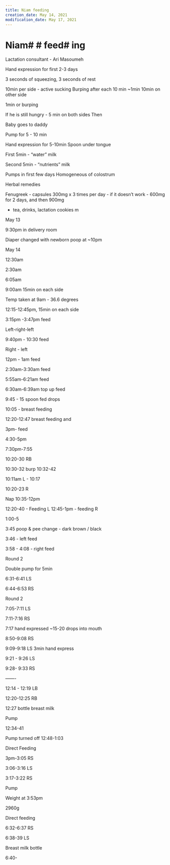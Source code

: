 ```yaml
---
title: Niam feeding
creation_date: May 14, 2021
modification_date: May 17, 2021
---
```



# Niam#  # feed# ing # 

Lactation consultant - Ari Masoumeh

Hand expression for first 2-3 days

3 seconds of squeezing, 3 seconds of rest

10min per side - active sucking
Burping after each 10 min ~1min
10min on other side 

1min or burping

If he is still hungry - 5 min on both sides 
Then

Baby goes to daddy

Pump for 5 - 10 min 

Hand expression for 5-10min
Spoon under tongue 

First 5min - “water” milk

Second 5min - “nutrients” milk

Pumps in first few days
Homogeneous of colostrum

Herbal remedies

Fenugreek - capsules 300mg x 3 times per day - if it doesn’t work - 600mg for 2 days, and then 900mg 

- tea, drinks, lactation cookies m

May 13

9:30pm in delivery room 

Diaper changed with newborn poop at ~10pm

May 14

12:30am

2:30am

6:05am

9:00am 15min on each side

Temp taken at 9am - 36.6 degrees

12:15-12:45pm, 15min on each side

3:15pm -3:47pm feed

Left-right-left

9:40pm - 10:30 feed

Right - left

12pm - 1am feed

2:30am-3:30am feed

5:55am-6:21am feed 

6:30am-6:39am top up feed

9:45 - 15 spoon fed drops 

10:05 - breast feeding 

12:20-12:47 breast feeding and 

3pm- feed

4:30-5pm

7:30pm-7:55

10:20-30 RB

10:30-32 burp
10:32-42

10:11am L - 10:17

10:20-23 R

Nap 10:35-12pm

12:20-40 - Feeding L
12:45-1pm - feeding R

1:00-5

3:45 poop & pee change - dark brown / black

3:46 - left feed

3:58 - 4:08 - right feed 

Round 2

Double pump for 5min

6:31-6:41 LS

6:44-6:53 RS

Round 2

7:05-7:11 LS

7:11-7:16 RS

7:17 hand expressed ~15-20 drops into mouth 

8:50-9:08 RS

9:09-9:18 LS
3min hand express

9:21 - 9:26 LS

9:28- 9:33 RS

——-

12:14 - 12:19 LB

12:20-12:25 RB

12:27 bottle breast milk 

Pump

12:34-41

Pump turned off
12:48-1:03

Direct Feeding 

3pm-3:05 RS

3:06-3:16 LS

3:17-3:22 RS

Pump

Weight at 3:53pm

2960g

Direct feeding 

6:32-6:37 RS

6:38-39 LS

Breast milk bottle

6:40-

